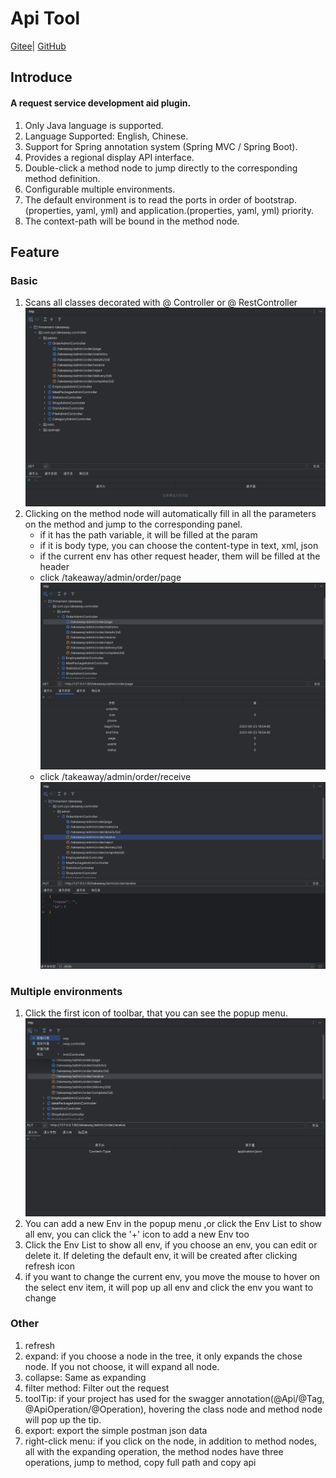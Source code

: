 # Api Tool

<a href="https://gitee.com/zhou-sheng1/http">Gitee</a>|
<a href="https://github.com/15815162480/http">GitHub</a>

## Introduce

#### A request service development aid plugin.

1. Only Java language is supported.
2. Language Supported: English, Chinese.
3. Support for Spring annotation system (Spring MVC / Spring Boot).
4. Provides a regional display API interface.
5. Double-click a method node to jump directly to the corresponding method definition.
6. Configurable multiple environments.
7. The default environment is to read the ports in order of bootstrap.(properties, yaml, yml) and
   application.(properties, yaml, yml) priority.
8. The context-path will be bound in the method node.

## Feature

### Basic

1. Scans all classes decorated with @ Controller or @ RestController
   ![img.png](img/ScanController.png)
2. Clicking on the method node will automatically fill in all the parameters on the method and jump to the corresponding
   panel.
    * if it has the path variable, it will be filled at the param
    * if it is body type, you can choose the content-type in text, xml, json
    * if the current env has other request header, them will be filled at the header
    * click /takeaway/admin/order/page
      ![img.png](img/ClickMehod.png)
    * click /takeaway/admin/order/receive
      ![img.png](img/ClickMethod2.png)

### Multiple environments

1. Click the first icon of toolbar, that you can see the popup menu.
   ![img.png](img/ClickFirstIcon.png)
2. You can add a new Env in the popup menu ,or click the Env List to show all env, you can click the '+' icon to add a
   new Env too
3. Click the Env List to show all env, if you choose an env, you can edit or delete it. If deleting the default env, it
   will be created after clicking refresh icon
4. if you want to change the current env, you move the mouse to hover on the select env item, it will pop up all env and
   click the env you want to change

### Other

1. refresh
2. expand: if you choose a node in the tree, it only expands the chose node. If you not choose, it will expand all node.
3. collapse: Same as expanding
4. filter method: Filter out the request
5. toolTip: if your project has used for the swagger annotation(@Api/@Tag, @ApiOperation/@Operation), hovering the class
   node and method node will pop up the tip.
6. export: export the simple postman json data
7. right-click menu: if you click on the node, in addition to method nodes, all with the expanding operation, the method
   nodes have three operations, jump to method, copy full path and copy api